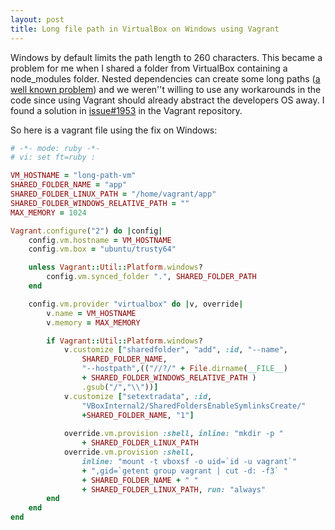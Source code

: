 ```yaml
---
layout: post
title: Long file path in VirtualBox on Windows using Vagrant
---
```


Windows by default limits the path length to 260 characters.
This became a problem for me when I shared a folder from VirtualBox containing a node_modules folder.
Nested dependencies can create some long paths ([a well known problem](https://github.com/joyent/node/issues/6960)) and we weren''t willing to use any workarounds in the code since using Vagrant should already abstract the developers OS away.
I found a solution in [issue#1953](https://github.com/mitchellh/vagrant/issues/1953) in the Vagrant repository.

So here is a vagrant file using the fix on Windows:

```ruby
# -*- mode: ruby -*-
# vi: set ft=ruby :

VM_HOSTNAME = "long-path-vm"
SHARED_FOLDER_NAME = "app"
SHARED_FOLDER_LINUX_PATH = "/home/vagrant/app"
SHARED_FOLDER_WINDOWS_RELATIVE_PATH = ""
MAX_MEMORY = 1024

Vagrant.configure("2") do |config|
    config.vm.hostname = VM_HOSTNAME
    config.vm.box = "ubuntu/trusty64"

    unless Vagrant::Util::Platform.windows?
        config.vm.synced_folder ".", SHARED_FOLDER_PATH
    end

    config.vm.provider "virtualbox" do |v, override|
        v.name = VM_HOSTNAME
        v.memory = MAX_MEMORY

        if Vagrant::Util::Platform.windows?
            v.customize ["sharedfolder", "add", :id, "--name",
                SHARED_FOLDER_NAME,
                "--hostpath",(("//?/" + File.dirname(__FILE__)
                + SHARED_FOLDER_WINDOWS_RELATIVE_PATH )
                .gsub("/","\\"))]
            v.customize ["setextradata", :id,
                "VBoxInternal2/SharedFoldersEnableSymlinksCreate/"
                +SHARED_FOLDER_NAME, "1"]
            
            override.vm.provision :shell, inline: "mkdir -p "
                + SHARED_FOLDER_LINUX_PATH
            override.vm.provision :shell,
                inline: "mount -t vboxsf -o uid=`id -u vagrant`"
                + ",gid=`getent group vagrant | cut -d: -f3` "
                + SHARED_FOLDER_NAME + " "
                + SHARED_FOLDER_LINUX_PATH, run: "always"
        end
    end
end
```